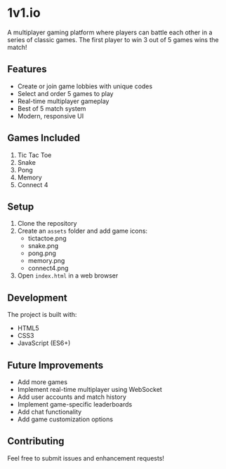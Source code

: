 # 1v1.io

A multiplayer gaming platform where players can battle each other in a series of classic games. The first player to win 3 out of 5 games wins the match!

## Features

- Create or join game lobbies with unique codes
- Select and order 5 games to play
- Real-time multiplayer gameplay
- Best of 5 match system
- Modern, responsive UI

## Games Included

1. Tic Tac Toe
2. Snake
3. Pong
4. Memory
5. Connect 4

## Setup

1. Clone the repository
2. Create an `assets` folder and add game icons:
   - tictactoe.png
   - snake.png
   - pong.png
   - memory.png
   - connect4.png
3. Open `index.html` in a web browser

## Development

The project is built with:
- HTML5
- CSS3
- JavaScript (ES6+)

## Future Improvements

- Add more games
- Implement real-time multiplayer using WebSocket
- Add user accounts and match history
- Implement game-specific leaderboards
- Add chat functionality
- Add game customization options

## Contributing

Feel free to submit issues and enhancement requests! 